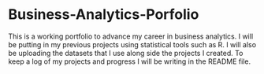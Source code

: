 # Business-Analytics-Porfolio
This is a working portfolio to advance my career in business analytics. I will be putting in my previous projects using statistical tools such as R. I will also be uploading the datasets that I use along side the projects I created.  To keep a log of my projects and progress I will be writing in the README file.
